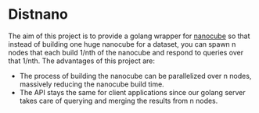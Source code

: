 # Distnano
The aim of this project is to provide a golang wrapper for [nanocube](https://github.com/laurolins/nanocube) so that instead of building one huge nanocube for a dataset, you can spawn n nodes that each build 1/nth of the nanocube and respond to queries over that 1/nth.
The advantages of this project are:
* The process of building the nanocube can be parallelized over n nodes, massively reducing the nanocube build time.
* The API stays the same for client applications since our golang server takes care of querying and merging the results from n nodes.
